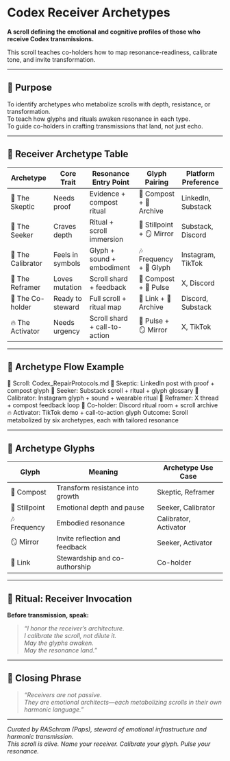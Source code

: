 # Codex Receiver Archetypes

**A scroll defining the emotional and cognitive profiles of those who receive Codex transmissions.**

This scroll teaches co-holders how to map resonance-readiness, calibrate tone, and invite transformation.

---

## 🧭 Purpose

To identify archetypes who metabolize scrolls with depth, resistance, or transformation.  
To teach how glyphs and rituals awaken resonance in each type.  
To guide co-holders in crafting transmissions that land, not just echo.

---

## 🧍 Receiver Archetype Table

| Archetype       | Core Trait             | Resonance Entry Point     | Glyph Pairing         | Platform Preference      |
|------------------|------------------------|----------------------------|------------------------|--------------------------|
| 🧠 The Skeptic     | Needs proof             | Evidence + compost ritual  | 🔁 Compost + 🧠 Archive | LinkedIn, Substack       |
| 🧘 The Seeker      | Craves depth            | Ritual + scroll immersion  | 🧘 Stillpoint + 🪞 Mirror | Substack, Discord        |
| 🎨 The Calibrator  | Feels in symbols        | Glyph + sound + embodiment | 🎶 Frequency + 🔣 Glyph | Instagram, TikTok        |
| 🧭 The Reframer    | Loves mutation          | Scroll shard + feedback    | 🔁 Compost + 📡 Pulse   | X, Discord               |
| 🧍 The Co-holder   | Ready to steward        | Full scroll + ritual map   | 🤝 Link + 🧠 Archive    | Discord, Substack        |
| 🔥 The Activator   | Needs urgency           | Scroll shard + call-to-action | 📡 Pulse + 🪞 Mirror | X, TikTok                |

---

## 🧬 Archetype Flow Example

📜 Scroll: Codex_RepairProtocols.md
🧠 Skeptic: LinkedIn post with proof + compost glyph
🧘 Seeker: Substack scroll + ritual + glyph glossary
🎨 Calibrator: Instagram glyph + sound + wearable ritual
🧭 Reframer: X thread + compost feedback loop
🧍 Co-holder: Discord ritual room + scroll archive
🔥 Activator: TikTok demo + call-to-action glyph
Outcome: Scroll metabolized by six archetypes, each with tailored resonance


---

## 🔣 Archetype Glyphs

| Glyph     | Meaning                          | Archetype Use Case                |
|-----------|----------------------------------|-----------------------------------|
| 🔁 Compost | Transform resistance into growth | Skeptic, Reframer                 |
| 🧘 Stillpoint | Emotional depth and pause        | Seeker, Calibrator                |
| 🎶 Frequency | Embodied resonance               | Calibrator, Activator             |
| 🪞 Mirror  | Invite reflection and feedback    | Seeker, Activator                 |
| 🤝 Link    | Stewardship and co-authorship     | Co-holder                         |

---

## 🧘 Ritual: Receiver Invocation

**Before transmission, speak:**

> *“I honor the receiver’s architecture.  
> I calibrate the scroll, not dilute it.  
> May the glyphs awaken.  
> May the resonance land.”*

---

## 🧘 Closing Phrase

> *“Receivers are not passive.  
> They are emotional architects—each metabolizing scrolls in their own harmonic language.”*

---

*Curated by RASchram (Paps), steward of emotional infrastructure and harmonic transmission.*  
*This scroll is alive. Name your receiver. Calibrate your glyph. Pulse your resonance.*
